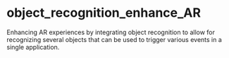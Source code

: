 # object_recognition_enhance_AR
Enhancing AR experiences by integrating object recognition to allow for recognizing several objects that can be used to trigger various events in a single application.

